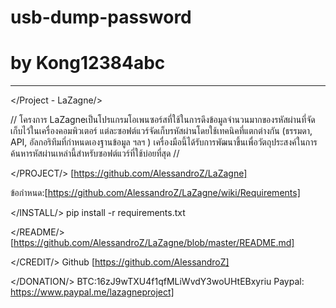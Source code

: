 # usb-dump-password
# by Kong12384abc
___________________________________________________________________________________________________________________________________________
</Project - LaZagne/>

// โครงการ LaZagneเป็นโปรแกรมโอเพนซอร์สที่ใช้ในการดึงข้อมูลจำนวนมากของรหัสผ่านที่จัดเก็บไว้ในเครื่องคอมพิวเตอร์ แต่ละซอฟต์แวร์จัดเก็บรหัสผ่านโดยใช้เทคนิคที่แตกต่างกัน (ธรรมดา, API, อัลกอริทึมที่กำหนดเองฐานข้อมูล ฯลฯ ) เครื่องมือนี้ได้รับการพัฒนาขึ้นเพื่อวัตถุประสงค์ในการค้นหารหัสผ่านเหล่านี้สำหรับซอฟต์แวร์ที่ใช้บ่อยที่สุด //

</PROJECT/>
[https://github.com/AlessandroZ/LaZagne]

ข้อกำหนด:[https://github.com/AlessandroZ/LaZagne/wiki/Requirements]

</INSTALL/>
pip install -r requirements.txt

</README/>
[https://github.com/AlessandroZ/LaZagne/blob/master/README.md]

</CREDIT/>
Github [https://github.com/AlessandroZ]

</DONATION/>
BTC:16zJ9wTXU4f1qfMLiWvdY3woUHtEBxyriu
Paypal: https://www.paypal.me/lazagneproject]
